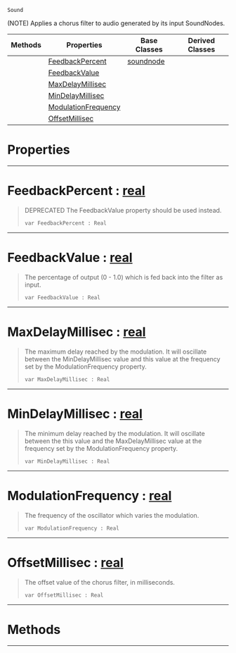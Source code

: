  `Sound`

(NOTE) Applies a chorus filter to audio generated by its input SoundNodes.

|Methods|Properties|Base Classes|Derived Classes|
|---|---|---|---|
| |[ FeedbackPercent](https://github.com/PlasmaEngine/PlasmaDocs/blob/master/code_reference/class_reference/chorusnode.markdown#feedbackpercent-plasma-eng)|[soundnode](https://github.com/PlasmaEngine/PlasmaDocs/blob/master/code_reference/class_reference/soundnode.markdown)| |
| |[ FeedbackValue](https://github.com/PlasmaEngine/PlasmaDocs/blob/master/code_reference/class_reference/chorusnode.markdown#feedbackvalue-plasma-engin)| | |
| |[ MaxDelayMillisec](https://github.com/PlasmaEngine/PlasmaDocs/blob/master/code_reference/class_reference/chorusnode.markdown#maxdelaymillisec-plasma-en)| | |
| |[ MinDelayMillisec](https://github.com/PlasmaEngine/PlasmaDocs/blob/master/code_reference/class_reference/chorusnode.markdown#mindelaymillisec-plasma-en)| | |
| |[ ModulationFrequency](https://github.com/PlasmaEngine/PlasmaDocs/blob/master/code_reference/class_reference/chorusnode.markdown#modulationfrequency-plasma)| | |
| |[ OffsetMillisec](https://github.com/PlasmaEngine/PlasmaDocs/blob/master/code_reference/class_reference/chorusnode.markdown#offsetmillisec-plasma-engi)| | |


 #  Properties


---  
 #  FeedbackPercent : [real](https://github.com/PlasmaEngine/PlasmaDocs/blob/master/code_reference/lightning_base_types/real.markdown)

> DEPRECATED The FeedbackValue property should be used instead.
> ``` lang=cpp, name=Lightning
> var FeedbackPercent : Real


---  
 #  FeedbackValue : [real](https://github.com/PlasmaEngine/PlasmaDocs/blob/master/code_reference/lightning_base_types/real.markdown)

> The percentage of output (0 - 1.0) which is fed back into the filter as input.
> ``` lang=cpp, name=Lightning
> var FeedbackValue : Real


---  
 #  MaxDelayMillisec : [real](https://github.com/PlasmaEngine/PlasmaDocs/blob/master/code_reference/lightning_base_types/real.markdown)

> The maximum delay reached by the modulation. It will oscillate between the MinDelayMillisec value and this value at the frequency set by the ModulationFrequency property.
> ``` lang=cpp, name=Lightning
> var MaxDelayMillisec : Real


---  
 #  MinDelayMillisec : [real](https://github.com/PlasmaEngine/PlasmaDocs/blob/master/code_reference/lightning_base_types/real.markdown)

> The minimum delay reached by the modulation. It will oscillate between the this value and the MaxDelayMillisec value at the frequency set by the ModulationFrequency property.
> ``` lang=cpp, name=Lightning
> var MinDelayMillisec : Real


---  
 #  ModulationFrequency : [real](https://github.com/PlasmaEngine/PlasmaDocs/blob/master/code_reference/lightning_base_types/real.markdown)

> The frequency of the oscillator which varies the modulation.
> ``` lang=cpp, name=Lightning
> var ModulationFrequency : Real


---  
 #  OffsetMillisec : [real](https://github.com/PlasmaEngine/PlasmaDocs/blob/master/code_reference/lightning_base_types/real.markdown)

> The offset value of the chorus filter, in milliseconds.
> ``` lang=cpp, name=Lightning
> var OffsetMillisec : Real


---  
 #  Methods


---  
 

 